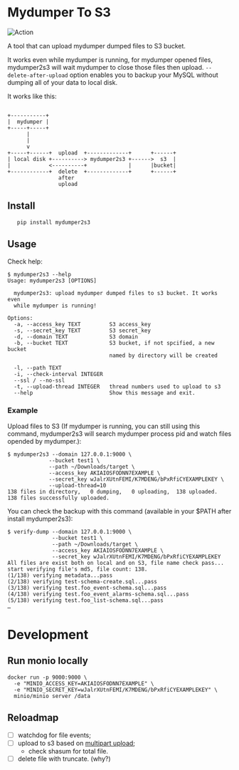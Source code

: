 # Mydumper To S3

![Action](https://github.com/laixintao/mydumper2s3/workflows/Test/badge.svg)

A tool that can upload mydumper dumped files to S3 bucket.

It works even while mydumper is running, for mydumper opened files, mydumper2s3
will wait mydumper to close those files then upload. `--delete-after-upload`
option enables you to backup your MySQL without dumping all of your data to
local disk.

It works like this:

```

+-----------+
|  mydumper |
+-----+-----+
      |
      |
      v
+-----+------+  upload  +-------------+      +------+
| local disk +----------> mydumper2s3 +------>  s3  |
|            <----------+             |      |bucket|
+------------+  delete  +-------------+      +------+
                after
                upload
```

## Install

```
   pip install mydumper2s3
```

## Usage

Check help:

```
$ mydumper2s3 --help
Usage: mydumper2s3 [OPTIONS]

  mydumper2s3: upload mydumper dumped files to s3 bucket. It works even
  while mydumper is running!

Options:
  -a, --access_key TEXT         S3 access_key
  -s, --secret_key TEXT         S3 secret_key
  -d, --domain TEXT             S3 domain
  -b, --bucket TEXT             S3 bucket, if not spcified, a new bucket
                                named by directory will be created

  -l, --path TEXT
  -i, --check-interval INTEGER
  --ssl / --no-ssl
  -t, --upload-thread INTEGER   thread numbers used to upload to s3
  --help                        Show this message and exit.
```

### Example

Upload files to S3 (If mydumper is running, you can still using this command,
mydumper2s3 will search mydumper process pid and watch files opended by
mydumper.):

```
$ mydumper2s3 --domain 127.0.0.1:9000 \
             --bucket test1 \
             --path ~/Downloads/target \
             --access_key AKIAIOSFODNN7EXAMPLE \
             --secret_key wJalrXUtnFEMI/K7MDENG/bPxRfiCYEXAMPLEKEY \
             --upload-thread=10
138 files in directory,   0 dumping,   0 uploading,  138 uploaded.
138 files successfully uploaded.
```

You can check the backup with this command (available in your $PATH after install mydumper2s3):

```
$ verify-dump --domain 127.0.0.1:9000 \
              --bucket test1 \
              --path ~/Downloads/target \
              --access_key AKIAIOSFODNN7EXAMPLE \
              --secret_key wJalrXUtnFEMI/K7MDENG/bPxRfiCYEXAMPLEKEY
All files are exist both on local and on S3, file name check pass...
start verifying file's md5, file count: 138.
(1/138) verifying metadata...pass
(2/138) verifying test-schema-create.sql...pass
(3/138) verifying test.foo_event-schema.sql...pass
(4/138) verifying test.foo_event_alarms-schema.sql...pass
(5/138) verifying test.foo_list-schema.sql...pass
…
```

# Development

## Run monio locally

```
docker run -p 9000:9000 \
  -e "MINIO_ACCESS_KEY=AKIAIOSFODNN7EXAMPLE" \
  -e "MINIO_SECRET_KEY=wJalrXUtnFEMI/K7MDENG/bPxRfiCYEXAMPLEKEY" \
  minio/minio server /data
```

## Reloadmap

- [ ] watchdog for file events;
- [ ] upload to s3 based on
      [multipart upload](https://aws.amazon.com/cn/blogs/aws/amazon-s3-multipart-upload/);
  - check shasum for total file.
- [ ] delete file with truncate. (why?)
